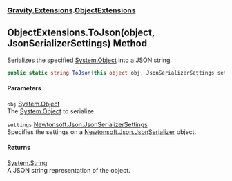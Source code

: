 ### [Gravity.Extensions](./Gravity-Extensions.md 'Gravity.Extensions').[ObjectExtensions](./Gravity-Extensions-ObjectExtensions.md 'Gravity.Extensions.ObjectExtensions')
## ObjectExtensions.ToJson(object, JsonSerializerSettings) Method
Serializes the specified [System.Object](https://docs.microsoft.com/en-us/dotnet/api/System.Object 'System.Object') into a JSON string.  
```csharp
public static string ToJson(this object obj, JsonSerializerSettings settings);
```
#### Parameters
<a name='Gravity-Extensions-ObjectExtensions-ToJson(object_JsonSerializerSettings)-obj'></a>
`obj` [System.Object](https://docs.microsoft.com/en-us/dotnet/api/System.Object 'System.Object')  
The [System.Object](https://docs.microsoft.com/en-us/dotnet/api/System.Object 'System.Object') to serialize.  
  
<a name='Gravity-Extensions-ObjectExtensions-ToJson(object_JsonSerializerSettings)-settings'></a>
`settings` [Newtonsoft.Json.JsonSerializerSettings](https://docs.microsoft.com/en-us/dotnet/api/Newtonsoft.Json.JsonSerializerSettings 'Newtonsoft.Json.JsonSerializerSettings')  
Specifies the settings on a [Newtonsoft.Json.JsonSerializer](https://docs.microsoft.com/en-us/dotnet/api/Newtonsoft.Json.JsonSerializer 'Newtonsoft.Json.JsonSerializer') object.  
  
#### Returns
[System.String](https://docs.microsoft.com/en-us/dotnet/api/System.String 'System.String')  
A JSON string representation of the object.  
